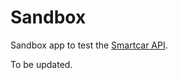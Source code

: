 # Sandbox
Sandbox app to test the [Smartcar API](https://smartcar.com/docs?language=cURL#introduction).

To be updated.

